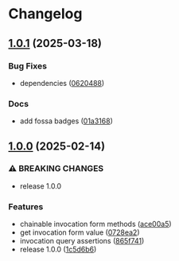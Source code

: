 # Changelog

## [1.0.1](https://github.com/le-yams/gomockhttp/compare/v1.0.0...v1.0.1) (2025-03-18)


### Bug Fixes

* dependencies ([0620488](https://github.com/le-yams/gomockhttp/commit/0620488ee4064dd2326a5d10d0196d9f2220c220))


### Docs

* add fossa badges ([01a3168](https://github.com/le-yams/gomockhttp/commit/01a3168322d6fa822de92e1eee41679dd39c4856))

## [1.0.0](https://github.com/le-yams/gomockhttp/compare/v0.5.1...v1.0.0) (2025-02-14)


### ⚠ BREAKING CHANGES

* release 1.0.0

### Features

* chainable invocation form methods ([ace00a5](https://github.com/le-yams/gomockhttp/commit/ace00a54bc1d0946e183987b1cf5aa533a019228))
* get invocation form value ([0728ea2](https://github.com/le-yams/gomockhttp/commit/0728ea26feaade52daae29406178ef14d221b11f))
* invocation query assertions ([865f741](https://github.com/le-yams/gomockhttp/commit/865f741873c3240f40b4acea6e2a96441e18983d))
* release 1.0.0 ([1c5d6b6](https://github.com/le-yams/gomockhttp/commit/1c5d6b6b14af7b049c5665728b7ca98d3b3ff124))
